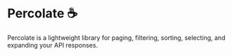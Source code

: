 
# Percolate ☕

Percolate is a lightweight library for paging, filtering, sorting, selecting, and expanding your API responses.
